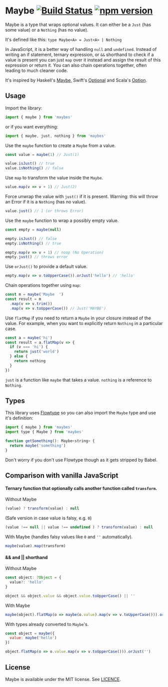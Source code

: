# Maybe [![Build Status](https://travis-ci.org/alexanderjarvis/maybe.svg?branch=master)](https://travis-ci.org/alexanderjarvis/maybe) [![npm version](https://badge.fury.io/js/maybes.svg)](https://badge.fury.io/js/maybes)

Maybe is a type that wraps optional values. It can either be a `Just` (has some value) or a `Nothing`
(has no value).

It's defined like this: `type Maybe<A> = Just<A> | Nothing`

In JavaScript, it is a better way of handling `null` and `undefined`. Instead of writing an if
statement, ternary expression, or `&&` shorthand to check if a value is present you can just `map`
over it instead and assign the result of this expression or return it. You can also chain operations
together, often leading to much cleaner code.

It's inspired by Haskell's [Maybe](https://wiki.haskell.org/Maybe), Swift's [Optional](https://developer.apple.com/reference/swift/optional) and
Scala's [Option](http://www.scala-lang.org/api/current/scala/Option.html).

## Usage

Import the library:

```js
import { maybe } from 'maybes'
```

or if you want everything:

```js
import { maybe, just, nothing } from 'maybes'
```

Use the `maybe` function to create a `Maybe` from a value.

```js
const value = maybe(1) // Just(1)

value.isJust() // true
value.isNothing() // false
```

Use `map` to transform the value inside the `Maybe`.

```js
value.map(v => v + 1) // Just(2)
```

Force unwrap the value with `just()` if it is present. Warning: this will throw an Error if it
is a `Nothing` (has no value).

```js
value.just() // 1 (or throws Error)
```

Use the `maybe` function to wrap a possibly empty value.

```js
const empty = maybe(null)

empty.isJust() // false
empty.isNothing() // true

empty.map(v => v + 1) // noop (No Operation)
empty.just() // throws error
```

Use `orJust()` to provide a default value.

```js
empty.map(v => v.toUpperCase()).orJust('hello') // 'hello'
```

Chain operations together using `map`:

```js
const m = maybe('Maybe  ')
const result = m
  .map(v => v.trim())
  .map(v => v.toUpperCase()) // Just('MAYBE')
```

Use `flatMap` if you need to return a `Maybe` in your closure instead of the value. For example,
when you want to explicitly return `Nothing` in a particular case.

```js
const a = maybe('hi')
const result = a.flatMap(v => {
  if (v === 'hi') {
    return just('world')
  } else {
    return nothing
  }
})
```

`just` is a function like `maybe` that takes a value. `nothing` is a reference to `Nothing`.

## Types

This library uses [Flowtype](https://flowtype.org) so you can also import the `Maybe` type and use
it's definition:

```js
import { maybe } from 'maybes'
import type { Maybe } from 'maybes'

function getSomething(): Maybe<string> {
  return maybe('something')
}
```

Don't worry if you don't use Flowtype though as it gets stripped by Babel.

## Comparison with vanilla JavaScript

#### Ternary function that optionally calls another function called `transform`.

Without Maybe

```js
(value) ? transform(value) : null
```

(Safe version in case value is falsy, e.g. `0`)
```js
(value !== null || value !== undefined ) ? transform(value) : null
```

With Maybe (handles falsy values like `0` and `''` automatically).

```js
maybe(value).map(transform)
```

#### && and || shorthand

Without Maybe
```js
const object: ?Object = {
  value?: 'hello'
}

object && object.value && object.value.toUpperCase() || ''
```

With Maybe
```js
maybe(object).flatMap(o => maybe(o.value).map(v => v.toUpperCase())).orJust('')
```

With types already converted to `Maybe`'s.
```js
const object = maybe({
  value: maybe('hello')
})

object.flatMap(o => o.value.map(v => v.toUpperCase())).orJust('')
```

## License

Maybe is available under the MIT license. See [LICENCE](./LICENSE).
